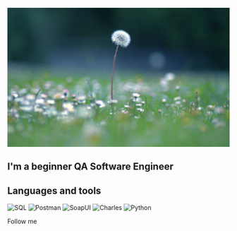 [![Header](https://github.com/yukka1983/yukka1983/blob/main/asessts/flower.jpg)](https://storge.pic2.me/cm/5120x2880/926/macro%20wallpaper%2074.jpg)

## I'm a beginner QA Software Engineer

## Languages and tools
![SQL](https://img.shields.io/badge/-SQL-090909?style=for-the-badge&logo=SQL)
![Postman](https://img.shields.io/badge/-Postman-090909?style=for-the-badge&logo=Postman)
![SoapUI](https://img.shields.io/badge/-SoapUI-090909?style=for-the-badge&logo=SoapUI)
![Charles](https://img.shields.io/badge/-Charles-090909?style=for-the-badge&logo=Charles)
![Python](https://img.shields.io/badge/-Python-090909?style=for-the-badge&logo=Python)

Follow me